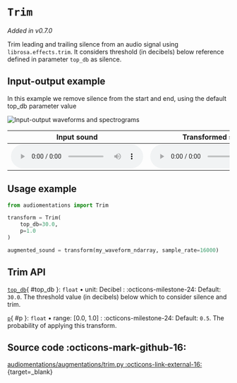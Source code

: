 # `Trim`

_Added in v0.7.0_

Trim leading and trailing silence from an audio signal using `librosa.effects.trim`. It considers threshold
(in decibels) below reference defined in parameter `top_db` as silence.

## Input-output example

In this example we remove silence from the start and end, using the default top_db parameter value

![Input-output waveforms and spectrograms](Trim.webp)

| Input sound                                                                             | Transformed sound                                                                             |
|-----------------------------------------------------------------------------------------|-----------------------------------------------------------------------------------------------|
| <audio controls><source src="../Trim_input.flac" type="audio/flac"></audio> | <audio controls><source src="../Trim_transformed.flac" type="audio/flac"></audio> |

## Usage example

```python
from audiomentations import Trim

transform = Trim(
    top_db=30.0,
    p=1.0
)

augmented_sound = transform(my_waveform_ndarray, sample_rate=16000)
```

## Trim API

[`top_db`](#top_db){ #top_db }: `float` • unit: Decibel
:   :octicons-milestone-24: Default: `30.0`. The threshold value (in decibels) below which to consider silence and trim.

[`p`](#p){ #p }: `float` • range: [0.0, 1.0]
:   :octicons-milestone-24: Default: `0.5`. The probability of applying this transform.

## Source code :octicons-mark-github-16:

[audiomentations/augmentations/trim.py :octicons-link-external-16:](https://github.com/iver56/audiomentations/blob/main/audiomentations/augmentations/trim.py){target=_blank}
